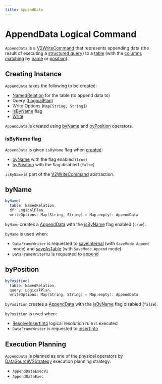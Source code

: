 ```yaml
---
title: AppendData
---
```


# AppendData Logical Command

`AppendData` is a [V2WriteCommand](V2WriteCommand.md) that represents appending data (the result of executing a [structured query](#query)) to a [table](#table) (with the [columns matching](#isByName) by [name](#byName) or [position](#byPosition)).

## Creating Instance

`AppendData` takes the following to be created:

* <span id="table"> [NamedRelation](NamedRelation.md) for the table (to append data to)
* <span id="query"> Query ([LogicalPlan](LogicalPlan.md))
* <span id="writeOptions"> Write Options (`Map[String, String]`)
* [isByName](#isByName) flag
* <span id="write"> [Write](../connector/Write.md)

`AppendData` is created using [byName](#byName) and [byPosition](#byPosition) operators.

### <span id="isByName"> isByName flag

`AppendData` is given `isByName` flag when [created](#creating-instance):

* [byName](#byName) with the flag enabled (`true`)
* [byPosition](#byPosition) with the flag disabled (`false`)

`isByName` is part of the [V2WriteCommand](V2WriteCommand.md#isByName) abstraction.

## <span id="byName"> byName

```scala
byName(
  table: NamedRelation,
  df: LogicalPlan,
  writeOptions: Map[String, String] = Map.empty): AppendData
```

`byName` creates a [AppendData](#creating-instance) with the [isByName](#isByName) flag enabled (`true`).

`byName` is used when:

* `DataFrameWriter` is requested to [saveInternal](../DataFrameWriter.md#saveInternal) (with `SaveMode.Append` mode) and [saveAsTable](../DataFrameWriter.md#saveAsTable) (with `SaveMode.Append` mode)
* `DataFrameWriterV2` is requested to [append](../DataFrameWriterV2.md#append)

## <span id="byPosition"> byPosition

```scala
byPosition(
  table: NamedRelation,
  query: LogicalPlan,
  writeOptions: Map[String, String] = Map.empty): AppendData
```

`byPosition` creates a [AppendData](#creating-instance) with the [isByName](#isByName) flag disabled (`false`).

`byPosition` is used when:

* [ResolveInsertInto](../logical-analysis-rules/ResolveInsertInto.md) logical resolution rule is executed
* `DataFrameWriter` is requested to [insertInto](../DataFrameWriter.md#insertInto)

## Execution Planning

`AppendData` is planned as one of the physical operators by [DataSourceV2Strategy](../execution-planning-strategies/DataSourceV2Strategy.md) execution planning strategy:

* `AppendDataExecV1`
* `AppendDataExec`
